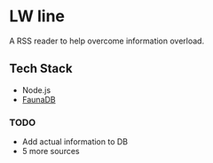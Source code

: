 # LW line

A RSS reader to help overcome information overload.

## Tech Stack
- Node.js
- [FaunaDB](https://fauna.com/)


### TODO
- Add actual information to DB
- 5 more sources
